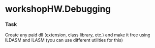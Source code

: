 # workshopHW.Debugging


### Task
Create any paid dll (extension, class library, etc.) and make it free using ILDASM and ILASM (you can use different utilities for this)
